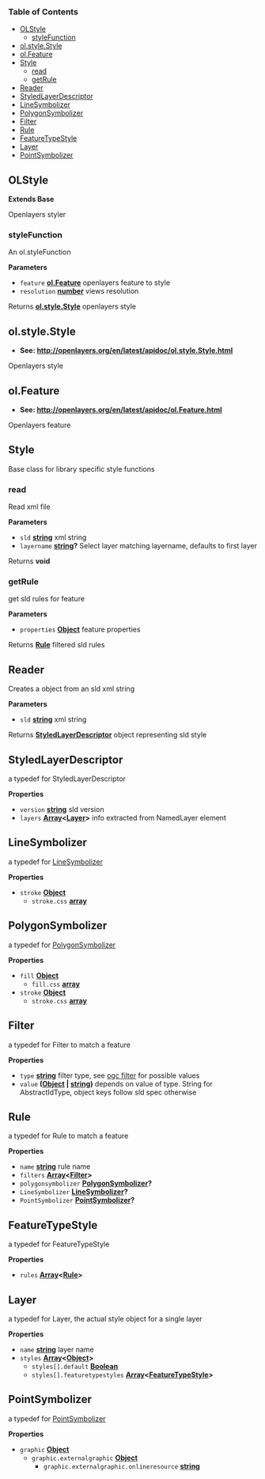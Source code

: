 <!-- Generated by documentation.js. Update this documentation by updating the source code. -->

### Table of Contents

-   [OLStyle](#olstyle)
    -   [styleFunction](#stylefunction)
-   [ol.style.Style](#olstylestyle)
-   [ol.Feature](#olfeature)
-   [Style](#style)
    -   [read](#read)
    -   [getRule](#getrule)
-   [Reader](#reader)
-   [StyledLayerDescriptor](#styledlayerdescriptor)
-   [LineSymbolizer](#linesymbolizer)
-   [PolygonSymbolizer](#polygonsymbolizer)
-   [Filter](#filter)
-   [Rule](#rule)
-   [FeatureTypeStyle](#featuretypestyle)
-   [Layer](#layer)
-   [PointSymbolizer](#pointsymbolizer)

## OLStyle

**Extends Base**

Openlayers styler

### styleFunction

An ol.styleFunction

**Parameters**

-   `feature` **[ol.Feature](#olfeature)** openlayers feature to style
-   `resolution` **[number](https://developer.mozilla.org/en-US/docs/Web/JavaScript/Reference/Global_Objects/Number)** views resolution

Returns **[ol.style.Style](#olstylestyle)** openlayers style

## ol.style.Style

-   **See: <http://openlayers.org/en/latest/apidoc/ol.style.Style.html>**

Openlayers style

## ol.Feature

-   **See: <http://openlayers.org/en/latest/apidoc/ol.Feature.html>**

Openlayers feature

## Style

Base class for library specific style functions

### read

Read xml file

**Parameters**

-   `sld` **[string](https://developer.mozilla.org/en-US/docs/Web/JavaScript/Reference/Global_Objects/String)** xml string
-   `layername` **[string](https://developer.mozilla.org/en-US/docs/Web/JavaScript/Reference/Global_Objects/String)?** Select layer matching layername, defaults to first layer

Returns **void** 

### getRule

get sld rules for feature

**Parameters**

-   `properties` **[Object](https://developer.mozilla.org/en-US/docs/Web/JavaScript/Reference/Global_Objects/Object)** feature properties

Returns **[Rule](#rule)** filtered sld rules

## Reader

Creates a object from an sld xml string

**Parameters**

-   `sld` **[string](https://developer.mozilla.org/en-US/docs/Web/JavaScript/Reference/Global_Objects/String)** xml string

Returns **[StyledLayerDescriptor](#styledlayerdescriptor)** object representing sld style

## StyledLayerDescriptor

a typedef for StyledLayerDescriptor

**Properties**

-   `version` **[string](https://developer.mozilla.org/en-US/docs/Web/JavaScript/Reference/Global_Objects/String)** sld version
-   `layers` **[Array](https://developer.mozilla.org/en-US/docs/Web/JavaScript/Reference/Global_Objects/Array)&lt;[Layer](#layer)>** info extracted from NamedLayer element

## LineSymbolizer

a typedef for [LineSymbolizer](http://schemas.opengis.net/se/1.1.0/Symbolizer.xsd)

**Properties**

-   `stroke` **[Object](https://developer.mozilla.org/en-US/docs/Web/JavaScript/Reference/Global_Objects/Object)** 
    -   `stroke.css` **[array](https://developer.mozilla.org/en-US/docs/Web/JavaScript/Reference/Global_Objects/Array)** 

## PolygonSymbolizer

a typedef for [PolygonSymbolizer](http://schemas.opengis.net/se/1.1.0/Symbolizer.xsd)

**Properties**

-   `fill` **[Object](https://developer.mozilla.org/en-US/docs/Web/JavaScript/Reference/Global_Objects/Object)** 
    -   `fill.css` **[array](https://developer.mozilla.org/en-US/docs/Web/JavaScript/Reference/Global_Objects/Array)** 
-   `stroke` **[Object](https://developer.mozilla.org/en-US/docs/Web/JavaScript/Reference/Global_Objects/Object)** 
    -   `stroke.css` **[array](https://developer.mozilla.org/en-US/docs/Web/JavaScript/Reference/Global_Objects/Array)** 

## Filter

a typedef for Filter to match a feature

**Properties**

-   `type` **[string](https://developer.mozilla.org/en-US/docs/Web/JavaScript/Reference/Global_Objects/String)** filter type, see [ogc filter](http://schemas.opengis.net/filter/1.1.0/filter.xsd) for possible values
-   `value` **([Object](https://developer.mozilla.org/en-US/docs/Web/JavaScript/Reference/Global_Objects/Object) \| [string](https://developer.mozilla.org/en-US/docs/Web/JavaScript/Reference/Global_Objects/String))** depends on value of type. String for AbstractIdType, object keys follow sld spec otherwise

## Rule

a typedef for Rule to match a feature

**Properties**

-   `name` **[string](https://developer.mozilla.org/en-US/docs/Web/JavaScript/Reference/Global_Objects/String)** rule name
-   `filters` **[Array](https://developer.mozilla.org/en-US/docs/Web/JavaScript/Reference/Global_Objects/Array)&lt;[Filter](#filter)>** 
-   `polygonsymbolizer` **[PolygonSymbolizer](#polygonsymbolizer)?** 
-   `LineSymbolizer` **[LineSymbolizer](#linesymbolizer)?** 
-   `PointSymbolizer` **[PointSymbolizer](#pointsymbolizer)?** 

## FeatureTypeStyle

a typedef for FeatureTypeStyle

**Properties**

-   `rules` **[Array](https://developer.mozilla.org/en-US/docs/Web/JavaScript/Reference/Global_Objects/Array)&lt;[Rule](#rule)>** 

## Layer

a typedef for Layer, the actual style object for a single layer

**Properties**

-   `name` **[string](https://developer.mozilla.org/en-US/docs/Web/JavaScript/Reference/Global_Objects/String)** layer name
-   `styles` **[Array](https://developer.mozilla.org/en-US/docs/Web/JavaScript/Reference/Global_Objects/Array)&lt;[Object](https://developer.mozilla.org/en-US/docs/Web/JavaScript/Reference/Global_Objects/Object)>** 
    -   `styles[].default` **[Boolean](https://developer.mozilla.org/en-US/docs/Web/JavaScript/Reference/Global_Objects/Boolean)** 
    -   `styles[].featuretypestyles` **[Array](https://developer.mozilla.org/en-US/docs/Web/JavaScript/Reference/Global_Objects/Array)&lt;[FeatureTypeStyle](#featuretypestyle)>** 

## PointSymbolizer

a typedef for [PointSymbolizer](http://schemas.opengis.net/se/1.1.0/Symbolizer.xsd)

**Properties**

-   `graphic` **[Object](https://developer.mozilla.org/en-US/docs/Web/JavaScript/Reference/Global_Objects/Object)** 
    -   `graphic.externalgraphic` **[Object](https://developer.mozilla.org/en-US/docs/Web/JavaScript/Reference/Global_Objects/Object)** 
        -   `graphic.externalgraphic.onlineresource` **[string](https://developer.mozilla.org/en-US/docs/Web/JavaScript/Reference/Global_Objects/String)** 
